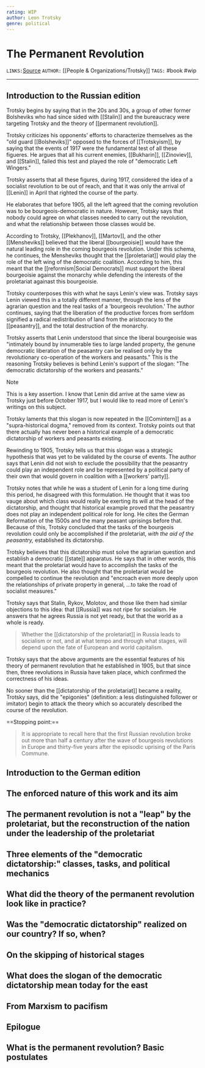 ```yaml
---
rating: WIP
author: Leon Trotsky
genre: political
---
```

# The Permanent Revolution
`LINKS:`[Source](https://www.marxists.org/archive/trotsky/1931/tpr/prre.htm)
`AUTHOR:` [[People & Organizations/Trotsky]]
`TAGS:` #book #wip 

---
## Introduction to the Russian edition
Trotsky begins by saying that in the 20s and 30s, a group of other former Bolsheviks who had since sided with [[Stalin]] and the bureaucracy were targeting Trotsky and the theory of [[permanent revolution]]. 

Trotsky criticizes his opponents' efforts to characterize themselves as the "old guard [[Bolsheviks]]" opposed to the forces of [[Trotskyism]], by saying that the events of 1917 were the fundamental test of all these figueres. He argues that all his current enemies, [[Bukharin]], [[Zinoviev]], and [[Stalin]], failed this test and played the role of "democratic Left Wingers."

Trotsky asserts that all these figures, during 1917, considered the idea of a socialist revolution to be out of reach, and that it was only the arrival of [[Lenin]] in April that righted the course of the party. 

He elaborates that before 1905, all the left agreed that the coming revolution was to be bourgeois-democratic in nature. However, Trotsky says that nobody could agree on what classes needed to carry out the revolution, and what the relationship between those classes would be.

According to Trotsky, [[Plekhanov]], [[Martov]], and the other [[Mensheviks]] believed that the liberal [[bourgeoisie]] would have the natural leading role in the coming bourgeois revolution. Under this schema, he continues, the Mensheviks thought that the [[proletariat]] would play the role of the left wing of the democratic coalition. According to him, this meant that the [[reformism|Social Democrats]] must support the liberal bourgeoisie against the monarchy while defending the interests of the proletariat againast this bourgeoisie.

Trotsky counterposes this with what he says Lenin's view was. Trotsky says Lenin viewed this in a totally different manner, through the lens of the agrarian question and the real tasks of a 'bourgeois revolution.' The author continues, saying that the liberation of the productive forces from serfdom signified a radical redistribution of land from the aristocracy to the [[peasantry]], and the total destruction of the monarchy. 

Trotsky asserts that Lenin understood that since the liberal bourgeoisie was "intimately bound by innumerable ties to large landed property, the genune democratic liberation of the peasantry can be realised only by the revolutionary co-operation of the workers and peasants." This is the reasoning Trotsky believes is behind Lenin's support of the slogan: "The democratic dictatorship of the workers and peasants."

> [!note]
> This is a key assertion. I know that Lenin did arrive at the same view as Trotsky just before October 1917, but I would like to read more of Lenin's writings on this subject. 

Trotsky laments that this slogan is now repeated in the [[Comintern]] as a "supra-historical dogma," removed from its context. Trotsky points out that there actually has never been a historical example of a democratic dictatorship of workers and peasants existing. 

Rewinding to 1905, Trotsky tells us that this slogan was a strategic hypothesis that was yet to be validated by the course of events. The author says that Lenin did not wish to exclude the possibility that the peasantry could play an independent role and be represented by a political party of their own that would govern in coalition with a [[workers' party]]. 

Trotsky notes that while he was a student of Lenin for a long time during this period, he disagreed with this formulation. He thought that it was too vauge about which class would really be exerting its will at the head of the dictatorship, and thought that historical example proved that the peasantry does not play an independent political role for long. He cites the German Reformation of the 1500s and the many peasant uprisings before that. Because of this, Trotsky concluded that the tasks of the bourgeois revolution could only be accomplished if the proletariat, *with the aid of the peasantry,* established its dictatorship. 

Trotsky believes that this dictatorship must solve the agrarian question and establish a democratic [[state]] apparatus. He says that in other words, this meant that the proletariat would have to accomplish the tasks of the bourgeois revolution. He also thought that the proletariat would be compelled to continue the revolution and "encroach even more deeply upon the relationships of private property in general, ...to take the road of socialist measures."

Trotsky says that Stalin, Rykov, Molotov, and those like them had similar objections to this idea: that [[Russia]] was not ripe for socialism. He answers that he agrees Russia is not yet ready, but that the world as a whole is ready. 

> Whether the [[dictatorship of the proletariat]] in Russia leads to socialism or not, and at what tempo and through what stages, will depend upon the fate of European and world capitalism.

Trotsky says that the above arguments are the essential features of his theory of permanent revolution that he established in 1905, but that since then, three revolutions in Russia have taken place, which confirmed the correctness of his ideas.

No sooner than the [[dictatorship of the proletariat]] became a reality, Trotsky says, did the "epigonies" (definition: a less distinguished follower or imitator) begin to attack the theory which so accurately described the course of the revolution.

==Stopping point:== 
> It is appropriate to recall here that the first Russian revolution broke out more than half a century after the wave of bourgeois revolutions in Europe and thirty-five years after the episodic uprising of the Paris Commune.

## Introduction to the German edition

## The enforced nature of this work and its aim

## The permanent revolution is not a "leap" by the proletariat, but the reconstruction of the nation under the leadership of the proletariat

## Three elements of the "democratic dictatorship:" classes, tasks, and political mechanics

## What did the theory of the permanent revolution look like in practice?

## Was the "democratic dictatorship" realized on our country? If so, when?

## On the skipping of historical stages

## What does the slogan of the democratic dictatorship mean today for the east

## From Marxism to pacifism

## Epilogue

## What is the permanent revolution? Basic postulates